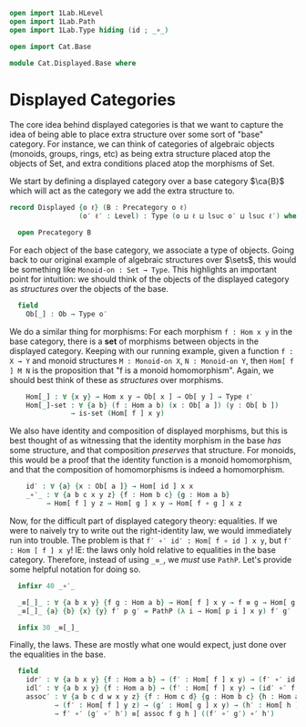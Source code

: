 ```agda
open import 1Lab.HLevel
open import 1Lab.Path
open import 1Lab.Type hiding (id ; _∘_)

open import Cat.Base

module Cat.Displayed.Base where
```

# Displayed Categories

The core idea behind displayed categories is that we want to capture the
idea of being able to place extra structure over some sort of "base"
category. For instance, we can think of categories of algebraic objects
(monoids, groups, rings, etc) as being extra structure placed atop the
objects of Set, and extra conditions placed atop the morphisms of Set.

We start by defining a displayed category over a base category $\ca{B}$
which will act as the category we add the extra structure to.

```agda
record Displayed {o ℓ} (B : Precategory o ℓ)
                 (o′ ℓ′ : Level) : Type (o ⊔ ℓ ⊔ lsuc o′ ⊔ lsuc ℓ′) where

  open Precategory B
```

For each object of the base category, we associate a type of objects.
Going back to our original example of algebraic structures over $\sets$,
this would be something like `Monoid-on : Set → Type`. This highlights
an important point for intuition: we should think of the objects of the
displayed category as _structures_ over the objects of the base.

```agda
  field
    Ob[_] : Ob → Type o′
```

We do a similar thing for morphisms: For each morphism `f : Hom x y`
in the base category, there is a **set** of morphisms between objects
in the displayed category. Keeping with our running example, given a
function `f : X → Y` and monoid structures `M : Monoid-on X`,
`N : Monoid-on Y`, then `Hom[ f ] M N` is the proposition that "f is a
monoid homomorphism". Again, we should best think of these as
_structures_ over morphisms.

```agda
    Hom[_] : ∀ {x y} → Hom x y → Ob[ x ] → Ob[ y ] → Type ℓ′
    Hom[_]-set : ∀ {a b} (f : Hom a b) (x : Ob[ a ]) (y : Ob[ b ])
               → is-set (Hom[ f ] x y)
```

We also have identity and composition of displayed morphisms, but this
is best thought of as witnessing that the identity morphism in the base
_has_ some structure, and that composition _preserves_ that structure.
For monoids, this would be a proof that the identity function is a
monoid homomorphism, and that the composition of homomorphisms is
indeed a homomorphism.

```agda
    id′ : ∀ {a} {x : Ob[ a ]} → Hom[ id ] x x
    _∘′_ : ∀ {a b c x y z} {f : Hom b c} {g : Hom a b}
         → Hom[ f ] y z → Hom[ g ] x y → Hom[ f ∘ g ] x z
```

Now, for the difficult part of displayed category theory: equalities.
If we were to naively try to write out the right-identity law, we would
immediately run into trouble. The problem is that
`f′ ∘′ id′ : Hom[ f ∘ id ] x y`, but `f′ : Hom [ f ] x y`! IE: the laws
only hold relative to equalities in the base category. Therefore, instead
of using `_≡_`, we _must_ use `PathP`. Let's provide some helpful
notation for doing so.

```agda
  infixr 40 _∘′_

  _≡[_]_ : ∀ {a b x y} {f g : Hom a b} → Hom[ f ] x y → f ≡ g → Hom[ g ] x y → Type ℓ′
  _≡[_]_ {a} {b} {x} {y} f′ p g′ = PathP (λ i → Hom[ p i ] x y) f′ g′

  infix 30 _≡[_]_
```

Finally, the laws. These are mostly what one would expect, just done
over the equalities in the base.

```agda
  field
    idr′ : ∀ {a b x y} {f : Hom a b} → (f′ : Hom[ f ] x y) → (f′ ∘′ id′) ≡[ idr f ] f′
    idl′ : ∀ {a b x y} {f : Hom a b} → (f′ : Hom[ f ] x y) → (id′ ∘′ f′) ≡[ idl f ] f′
    assoc′ : ∀ {a b c d w x y z} {f : Hom c d} {g : Hom b c} {h : Hom a b}
           → (f′ : Hom[ f ] y z) → (g′ : Hom[ g ] x y) → (h′ : Hom[ h ] w x)
           → f′ ∘′ (g′ ∘′ h′) ≡[ assoc f g h ] ((f′ ∘′ g′) ∘′ h′)
```
